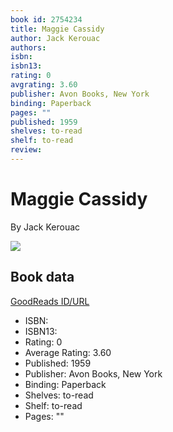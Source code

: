 ```yaml
---
book id: 2754234
title: Maggie Cassidy
author: Jack Kerouac
authors: 
isbn: 
isbn13: 
rating: 0
avgrating: 3.60
publisher: Avon Books, New York
binding: Paperback
pages: ""
published: 1959
shelves: to-read
shelf: to-read
review: 
---
```


# Maggie Cassidy

By Jack Kerouac

![](https://i.gr-assets.com/images/S/compressed.photo.goodreads.com/books/1203191520l/2754234.jpg)

## Book data

[GoodReads ID/URL](https://www.goodreads.com/book/show/2754234)

- ISBN: 
- ISBN13: 
- Rating: 0
- Average Rating: 3.60
- Published: 1959
- Publisher: Avon Books, New York
- Binding: Paperback
- Shelves: to-read
- Shelf: to-read
- Pages: ""

